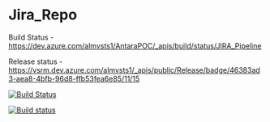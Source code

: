 # Jira_Repo

Build Status - https://dev.azure.com/almvsts1/AntaraPOC/_apis/build/status/JIRA_Pipeline

Release status - https://vsrm.dev.azure.com/almvsts1/_apis/public/Release/badge/46383ad3-aea8-4bfb-96d8-ffb53fea6e85/11/15

[![Build Status](https://dev.azure.com/almvsts1/AntaraPOC/_apis/build/status/JIRA_Pipeline?branchName=master)](https://dev.azure.com/almvsts1/AntaraPOC/_build/latest?definitionId=351&branchName=master)

[![Build status](https://dev.azure.com/almvsts1/AntaraPOC/_apis/build/status/JIRA_Pipeline)](https://dev.azure.com/almvsts1/AntaraPOC/_build/latest?definitionId=351)



